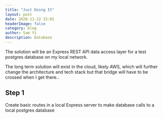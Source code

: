 ```yaml
---
title: "Just Doing It"
layout: post
date: 2020-11-22 15:01
headerImage: false
category: blog
author: Sam Yi
description: Database
---
```


The solution will be an Express REST API data access layer for a test postgres database on my local network.

The long term solution will exist in the cloud, likely AWS, which will further change the architecture and tech stack but that bridge will have to be crossed when I get there..

## Step 1

Create basic routes in a local Express server to make database calls to a local postgres database